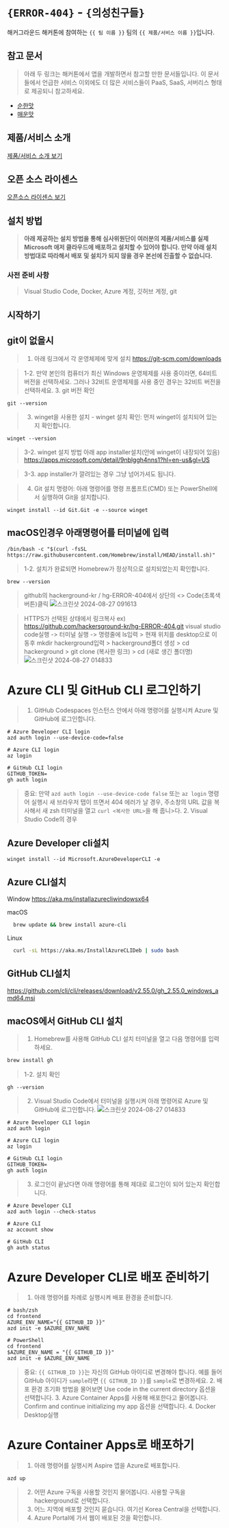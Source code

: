 # `{ERROR-404}` - `{의성친구들}`

해커그라운드 해커톤에 참여하는 `{{ 팀 이름 }}` 팀의 `{{ 제품/서비스 이름 }}`입니다.

## 참고 문서

> 아래 두 링크는 해커톤에서 앱을 개발하면서 참고할 만한 문서들입니다. 이 문서들에서 언급한 서비스 이외에도 더 많은 서비스들이 PaaS, SaaS, 서버리스 형태로 제공되니 참고하세요.

- [순한맛](./REFERENCES_BASIC.md)
- [매운맛](./REFERENCES_ADVANCED.md)

## 제품/서비스 소개

<!-- 아래 링크는 지우지 마세요 -->
[제품/서비스 소개 보기](TOPIC.md)
<!-- 위 링크는 지우지 마세요 -->

## 오픈 소스 라이센스

<!-- 아래 링크는 지우지 마세요 -->
[오픈소스 라이센스 보기](./LICENSE)
<!-- 위 링크는 지우지 마세요 -->

## 설치 방법

> **아래 제공하는 설치 방법을 통해 심사위원단이 여러분의 제품/서비스를 실제 Microsoft 애저 클라우드에 배포하고 설치할 수 있어야 합니다. 만약 아래 설치 방법대로 따라해서 배포 및 설치가 되지 않을 경우 본선에 진출할 수 없습니다.**

### 사전 준비 사항

> Visual Studio Code, Docker, Azure 계정, 깃허브 계정, git

## 시작하기
git이 없을시
-----------
>1. 아래 링크에서 각 운영체제에 맞게 설치
https://git-scm.com/downloads

>1-2. 만약 본인의 컴퓨터가 최신 Windows 운영체제를 사용 중이라면, 64비트 버전을 선택하세요. 그러나 32비트 운영체제를 사용 중인 경우는 32비트 버전을 선택하세요.
>3. git 버전 확인
```
git --version
```
>3.  winget을 사용한 설치
      - winget 설치 확인: 먼저 winget이 설치되어 있는지 확인합니다.
 ```
 winget --version
 ```

>3-2. winget 설치 방법
아래 app installer설치(안에 winget이 내장되어 있음)
https://apps.microsoft.com/detail/9nblggh4nns1?hl=en-us&gl=US

>3-3. app installer가 깔려있는 경우 그냥 넘어가셔도 됩니다.

>4. Git 설치 명령어: 아래 명령어를 명령 프롬프트(CMD) 또는 PowerShell에서 실행하여 Git을 설치합니다.
```
winget install --id Git.Git -e --source winget
```

macOS인경우 아래명령어를 터미널에 입력
-------------------
```
/bin/bash -c "$(curl -fsSL https://raw.githubusercontent.com/Homebrew/install/HEAD/install.sh)"
```

>1-2. 설치가 완료되면 Homebrew가 정상적으로 설치되었는지 확인합니다.
```
brew --version
```



> github의 hackerground-kr / hg-ERROR-404에서 상단의 <> Code(초록색 버튼)클릭
![스크린샷 2024-08-27 091613](https://github.com/user-attachments/assets/de95d67d-0e0e-4d74-af16-de6e3b05d844)

>HTTPS가 선택된 상태에서 링크복사 ex) https://github.com/hackersground-kr/hg-ERROR-404.git
visual studio code실행 -> 터미널 실행 -> 명령줄에 ls입력 > 현재 위치를 desktop으로 이동후 mkdir hackerground입력 > hackerground폴더 생성 > cd hackerground > git clone (복사한 링크) > cd (새로 생긴 폴더명)
![스크린샷 2024-08-27 014833](https://github.com/user-attachments/assets/051bf22e-2afb-4ca2-b741-33cf99da6fe7)


Azure CLI 및 GitHub CLI 로그인하기
==================================
>1. GitHub Codespaces 인스턴스 안에서 아래 명령어를 실행시켜 Azure 및 GitHub에 로그인합니다.
```
# Azure Developer CLI login
azd auth login --use-device-code=false

# Azure CLI login
az login

# GitHub CLI login
GITHUB_TOKEN=
gh auth login
```
>중요: 만약 ```azd auth login --use-device-code false``` 또는 ```az login``` 명령어 실행시 새 브라우저 탭이 뜨면서 404 에러가 날 경우, 주소창의 URL 값을 복사해서 새 zsh 터미널을 열고 ```curl <복사한 URL>```을 해 줍니>다.
>2. Visual Studio Code의 경우

Azure Developer cli설치
----------------------
```
winget install --id Microsoft.AzureDeveloperCLI -e
```

Azure CLI설치
-------------
Window
  https://aka.ms/installazurecliwindowsx64
  
macOS
  ```bash
    brew update && brew install azure-cli
  ```
Linux
```bash
  curl -sL https://aka.ms/InstallAzureCLIDeb | sudo bash
```

GitHub CLI설치
-------------
https://github.com/cli/cli/releases/download/v2.55.0/gh_2.55.0_windows_amd64.msi

macOS에서 GitHub CLI 설치
-------------------------
>1. Homebrew를 사용해 GitHub CLI 설치
터미널을 열고 다음 명령어를 입력하세요.
```bash
brew install gh
```
>1-2. 설치 확인
```
gh --version
```

>2. Visual Studio Code에서 터미널을 실행시켜 아래 명령어로 Azure 및 GitHub에 로그인합니다.
![스크린샷 2024-08-27 014833](https://github.com/user-attachments/assets/bd9e283f-d167-4649-a2be-fe0f504c31a2)
```
# Azure Developer CLI login
azd auth login

# Azure CLI login
az login

# GitHub CLI login
GITHUB_TOKEN=
gh auth login
```

>3. 로그인이 끝났다면 아래 명령어를 통해 제대로 로그인이 되어 있는지 확인합니다.
```
# Azure Developer CLI
azd auth login --check-status

# Azure CLI
az account show

# GitHub CLI
gh auth status
```

Azure Developer CLI로 배포 준비하기
===================================
>1. 아래 명령어를 차례로 실행시켜 배포 환경을 준비합니다.
```
# bash/zsh
cd frontend
AZURE_ENV_NAME="{{ GITHUB_ID }}"
azd init -e $AZURE_ENV_NAME

# PowerShell
cd frontend
$AZURE_ENV_NAME = "{{ GITHUB_ID }}"
azd init -e $AZURE_ENV_NAME
```

>중요: ```{{ GITHUB_ID }}```는 자신의 GitHub 아이디로 변경해야 합니다. 예를 들어 GitHub 아이디가 ```sample```라면 ```{{ GITHUB_ID }}```를 ```sample```로 변경하세요.
>2. 배포 환경 초기화 방법을 물어보면 Use code in the current directory 옵션을 선택합니다.
>3. Azure Container Apps를 사용해 배포한다고 물어봅니다. Confirm and continue initializing my app 옵션을 선택합니다.
>4. Docker Desktop실행

Azure Container Apps로 배포하기
===============================
>1. 아래 명령어를 실행시켜 Aspire 앱을 Azure로 배포합니다.
```
azd up
```
>2. 어떤 Azure 구독을 사용할 것인지 물어봅니다. 사용할 구독을 hackerground로 선택합니다.
>3. 어느 지역에 배포할 것인지 묻습니다. 여기선 Korea Central을 선택합니다.
>4. Azure Portal에 가서 웹이 배포된 것을 확인합니다.





